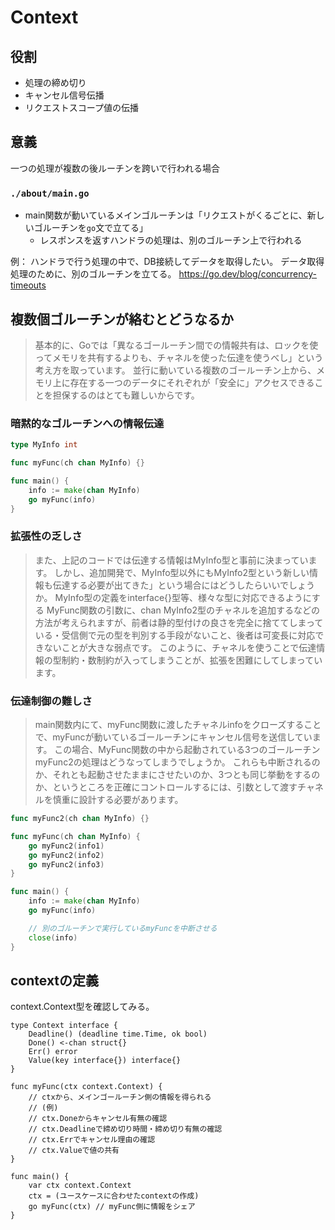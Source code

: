 # Context

## 役割
- 処理の締め切り
- キャンセル信号伝播
- リクエストスコープ値の伝播

## 意義
一つの処理が複数の後ルーチンを跨いで行われる場合
### `./about/main.go`
- main関数が動いているメインゴルーチンは「リクエストがくるごとに、新しいゴルーチンを`go`文で立てる」
  - レスポンスを返すハンドラの処理は、別のゴルーチン上で行われる

例：
ハンドラで行う処理の中で、DB接続してデータを取得したい。
データ取得処理のために、別のゴルーチンを立てる。
https://go.dev/blog/concurrency-timeouts

## 複数個ゴルーチンが絡むとどうなるか
> 基本的に、Goでは「異なるゴールーチン間での情報共有は、ロックを使ってメモリを共有するよりも、チャネルを使った伝達を使うべし」という考え方を取っています。
> 並行に動いている複数のゴールーチン上から、メモリ上に存在する一つのデータにそれぞれが「安全に」アクセスできることを担保するのはとても難しいからです。

### 暗黙的なゴルーチンへの情報伝達

```go:main.go
type MyInfo int

func myFunc(ch chan MyInfo) {}

func main() {
	info := make(chan MyInfo)
	go myFunc(info)
}
```

### 拡張性の乏しさ
> また、上記のコードでは伝達する情報はMyInfo型と事前に決まっています。
> しかし、追加開発で、MyInfo型以外にもMyInfo2型という新しい情報も伝達する必要が出てきた」という場合にはどうしたらいいでしょうか。
> MyInfo型の定義をinterface{}型等、様々な型に対応できるようにする
> MyFunc関数の引数に、chan MyInfo2型のチャネルを追加するなどの方法が考えられますが、前者は静的型付けの良さを完全に捨ててしまっている・受信側で元の型を判別する手段がないこと、後者は可変長に対応できないことが大きな弱点です。
> このように、チャネルを使うことで伝達情報の型制約・数制約が入ってしまうことが、拡張を困難にしてしまっています。

### 伝達制御の難しさ
> main関数内にて、myFunc関数に渡したチャネルinfoをクローズすることで、myFuncが動いているゴールーチンにキャンセル信号を送信しています。
> この場合、MyFunc関数の中から起動されている3つのゴールーチンmyFunc2の処理はどうなってしまうでしょうか。
> これらも中断されるのか、それとも起動させたままにさせたいのか、3つとも同じ挙動をするのか、というところを正確にコントロールするには、引数として渡すチャネルを慎重に設計する必要があります。

```go:main.go
func myFunc2(ch chan MyInfo) {}

func myFunc(ch chan MyInfo) {
	go myFunc2(info1)
	go myFunc2(info2)
	go myFunc2(info3)
}

func main() {
	info := make(chan MyInfo)
	go myFunc(info)

	// 別のゴルーチンで実行しているmyFuncを中断させる
	close(info)
}
```

## contextの定義
context.Context型を確認してみる。
```
type Context interface {
	Deadline() (deadline time.Time, ok bool)
	Done() <-chan struct{}
	Err() error
	Value(key interface{}) interface{}
}
```

```
func myFunc(ctx context.Context) {
	// ctxから、メインゴールーチン側の情報を得られる
	// (例)
	// ctx.Doneからキャンセル有無の確認
	// ctx.Deadlineで締め切り時間・締め切り有無の確認
	// ctx.Errでキャンセル理由の確認
	// ctx.Valueで値の共有
}

func main() {	
	var ctx context.Context
	ctx = (ユースケースに合わせたcontextの作成)
	go myFunc(ctx) // myFunc側に情報をシェア
}
```

